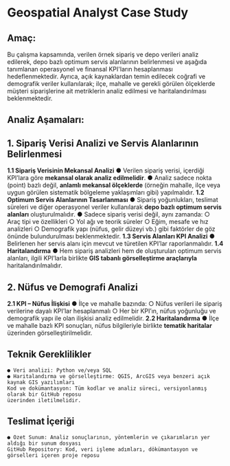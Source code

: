 # Geospatial Analyst Case Study

## Amaç:

Bu çalışma kapsamında, verilen örnek sipariş ve depo verileri analiz edilerek, depo bazlı optimum servis
alanlarının belirlenmesi ve aşağıda tanımlanan operasyonel ve finansal KPI'ların hesaplanması
hedeflenmektedir.
Ayrıca, açık kaynaklardan temin edilecek coğrafi ve demografik veriler kullanılarak; ilçe, mahalle ve gerekli
görülen ölçeklerde müşteri siparişlerine ait metriklerin analiz edilmesi ve haritalandırılması beklenmektedir.

## Analiz Aşamaları:

## 1. Sipariş Verisi Analizi ve Servis Alanlarının Belirlenmesi

**1.1 Sipariş Verisinin Mekansal Analizi**
● Verilen sipariş verisi, içerdiği KPI’lara göre **mekansal olarak analiz edilmelidir**.
● Analiz sadece nokta (point) bazlı değil, **anlamlı mekansal ölçeklerde** (örneğin mahalle, ilçe veya uygun
görülen sistematik bölgeleme yaklaşımları gibi) yapılmalıdır.
**1.2 Optimum Servis Alanlarının Tasarlanması**
● Sipariş yoğunlukları, teslimat süreleri ve diğer operasyonel veriler kullanılarak **depo bazlı optimum
servis alanları** oluşturulmalıdır.
● Sadece sipariş verisi değil, aynı zamanda:
○ Araç tipi ve özellikleri
○ Yol ağı ve teorik süreler
○ Eğim, mesafe ve hız analizleri
○ Demografik yapı (nüfus, gelir düzeyi vb.)
gibi faktörler de göz önünde bulundurulması beklenmektedir.
**1.3 Servis Alanları KPI Analizi**
● Belirlenen her servis alanı için mevcut ve türetilen KPI’lar raporlanmalıdır.
**1.4 Haritalandırma**
● Hem sipariş analizleri hem de oluşturulan optimum servis alanları, ilgili KPI’larla birlikte **GIS tabanlı
görselleştirme araçlarıyla** haritalandırılmalıdır.


## 2. Nüfus ve Demografi Analizi

**2.1 KPI – Nüfus İlişkisi**
● İlçe ve mahalle bazında:
○ Nüfus verileri ile sipariş verilerine dayalı KPI’lar hesaplanmalı
○ Her bir KPI’ın, nüfus yoğunluğu ve demografik yapı ile olan ilişkisi analiz edilmelidir.
**2.2 Haritalandırma**
● İlçe ve mahalle bazlı KPI sonuçları, nüfus bilgileriyle birlikte **tematik haritalar** üzerinden
görselleştirilmelidir.

## Teknik Gereklilikler

```
● Veri analizi: Python ve/veya SQL
● Haritalandırma ve görselleştirme: QGIS, ArcGIS veya benzeri açık kaynak GIS yazılımları
Kod ve dokümantasyon: Tüm kodlar ve analiz süreci, versiyonlanmış olarak bir GitHub reposu
üzerinden iletilmelidir.
```
## Teslimat İçeriği

```
● Özet Sunum: Analiz sonuçlarının, yöntemlerin ve çıkarımların yer aldığı bir sunum dosyası
GitHub Repository: Kod, veri işleme adımları, dökümantasyon ve görselleri içeren proje reposu
```